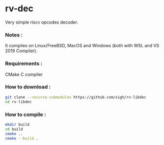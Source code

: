 # rv-dec

Very simple riscv opcodes decoder.

### Notes :

It compiles on Linux/FreeBSD, MacOS and Windows (both with WSL and VS 2019 Compiler).

### Requirements :

CMake
C compiler

### How to download :

```sh
git clone --recurse-submodules https://github.com/xigh/rv-libdec
cd rv-libdec
```

### How to compile :

```sh
mkdir build
cd build
cmake ..
cmake --build .
```
